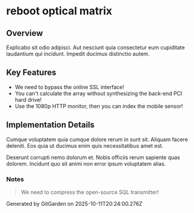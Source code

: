 # reboot optical matrix

## Overview
Explicabo sit odio adipisci. Aut nesciunt quia consectetur eum cupiditate laudantium qui incidunt. Impedit ducimus distinctio autem.

## Key Features
- We need to bypass the online SSL interface!
- You can't calculate the array without synthesizing the back-end PCI hard drive!
- Use the 1080p HTTP monitor, then you can index the mobile sensor!

## Implementation Details
Cumque voluptatem quia cumque dolore rerum in sunt sit. Aliquam facere deleniti. Eos quia ut ducimus enim quis necessitatibus amet est.
 Deserunt corrupti nemo dolorum et. Nobis officiis rerum sapiente quas dolorem. Incidunt quo sit animi non error ipsum voluptatem alias.

### Notes
> We need to compress the open-source SQL transmitter!

Generated by GitGarden on 2025-10-11T20:24:00.276Z